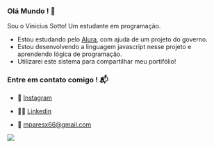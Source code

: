 ### Olá Mundo ! 🌟

Sou o Vinicius Sotto! Um estudante em programação.

- Estou estudando pelo [Alura](https://www.alura.com), com ajuda de um projeto do governo.
- Estou desenvolvendo a linguagem javascript nesse projeto e aprendendo lógica de programação.
- Utilizarei este sistema para compartilhar meu portifólio!

### Entre em contato comigo ! 📬

-  📱 [Instagram](https://www.instagram.com/sotto_s2/) 

-  👨‍💻 [Linkedin](https://www.linkedin.com/in/sooto) 

-  📧 mparesx66@gmail.com 


![](https://media1.tenor.com/m/ehniECQ5Hz0AAAAd/ricardo-ohara-ohara.gif)
